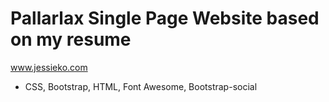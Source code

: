 # Pallarlax Single Page Website based on my resume
www.jessieko.com

- CSS, Bootstrap, HTML, Font Awesome, Bootstrap-social
